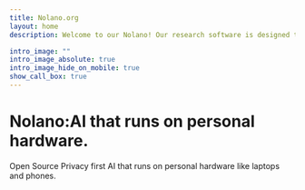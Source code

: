 ```yaml
---
title: Nolano.org
layout: home
description: Welcome to our Nolano! Our research software is designed to help you reply to emails quickly and professionally, talk with webpages (including pdfs), correct your grammar, paraphrase sentence and more. We are currently working on a new version of our software that will be available soon. Stay tuned for updates!

intro_image: ""
intro_image_absolute: true
intro_image_hide_on_mobile: true
show_call_box: true
---
```


# Nolano:AI that runs on personal hardware.
Open Source Privacy first AI that runs on personal hardware like laptops and phones.